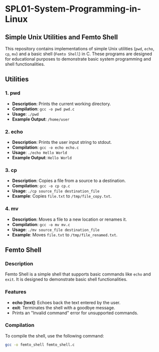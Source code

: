 #    SPL01-System-Programming-in-Linux
## Simple Unix Utilities and Femto Shell

This repository contains implementations of simple Unix utilities (`pwd`, `echo`, `cp`, `mv`) and a basic shell (`Femto Shell`) in C. These programs are designed for educational purposes to demonstrate basic system programming and shell functionalities.

## Utilities

### 1. pwd
- **Description**: Prints the current working directory.
- **Compilation**: `gcc -o pwd pwd.c`
- **Usage**: `./pwd`
- **Example Output**: `/home/user`

### 2. echo
- **Description**: Prints the user input string to stdout.
- **Compilation**: `gcc -o echo echo.c`
- **Usage**: `./echo Hello World`
- **Example Output**: `Hello World`

### 3. cp
- **Description**: Copies a file from a source to a destination.
- **Compilation**: `gcc -o cp cp.c`
- **Usage**: `./cp source_file destination_file`
- **Example**: Copies `file.txt` to `/tmp/file_copy.txt`.

### 4. mv
- **Description**: Moves a file to a new location or renames it.
- **Compilation**: `gcc -o mv mv.c`
- **Usage**: `./mv source_file destination_file`
- **Example**: Moves `file.txt` to `/tmp/file_renamed.txt`.

## Femto Shell

### Description
Femto Shell is a simple shell that supports basic commands like `echo` and `exit`. It is designed to demonstrate basic shell functionalities.

### Features
- **echo [text]**: Echoes back the text entered by the user.
- **exit**: Terminates the shell with a goodbye message.
- Prints an "Invalid command" error for unsupported commands.

### Compilation
To compile the shell, use the following command:

```bash
gcc -o femto_shell femto_shell.c
